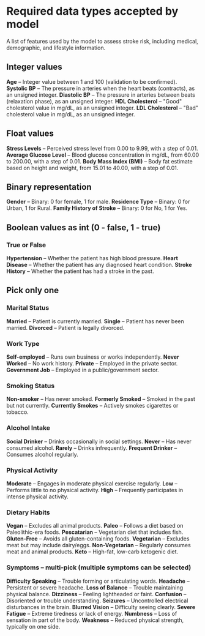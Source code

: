 # Required data types accepted by model

A list of features used by the model to assess stroke risk, including medical, demographic, and lifestyle information.

## Integer values

**Age** – Integer value between 1 and 100 (validation to be confirmed).
**Systolic BP** – The pressure in arteries when the heart beats (contracts), as an unsigned integer.
**Diastolic BP** – The pressure in arteries between beats (relaxation phase), as an unsigned integer.
**HDL Cholesterol** – "Good" cholesterol value in mg/dL, as an unsigned integer.
**LDL Cholesterol** – "Bad" cholesterol value in mg/dL, as an unsigned integer.

## Float values

**Stress Levels** – Perceived stress level from 0.00 to 9.99, with a step of 0.01.
**Average Glucose Level** – Blood glucose concentration in mg/dL, from 60.00 to 200.00, with a step of 0.01.
**Body Mass Index (BMI)** – Body fat estimate based on height and weight, from 15.01 to 40.00, with a step of 0.01.

## Binary representation

**Gender** – Binary: 0 for female, 1 for male.
**Residence Type** – Binary: 0 for Urban, 1 for Rural.
**Family History of Stroke** – Binary: 0 for No, 1 for Yes.

## Boolean values as int (0 - false, 1 - true)

### True or False

**Hypertension** – Whether the patient has high blood pressure.
**Heart Disease** – Whether the patient has any diagnosed heart condition.
**Stroke History** – Whether the patient has had a stroke in the past.

## Pick only one

### Marital Status

**Married** – Patient is currently married.
**Single** – Patient has never been married.
**Divorced** – Patient is legally divorced.

### Work Type

**Self-employed** – Runs own business or works independently.
**Never Worked** – No work history.
**Private** – Employed in the private sector.
**Government Job** – Employed in a public/government sector.

### Smoking Status

**Non-smoker** – Has never smoked.
**Formerly Smoked** – Smoked in the past but not currently.
**Currently Smokes** – Actively smokes cigarettes or tobacco.

### Alcohol Intake

**Social Drinker** – Drinks occasionally in social settings.
**Never** – Has never consumed alcohol.
**Rarely** – Drinks infrequently.
**Frequent Drinker** – Consumes alcohol regularly.

### Physical Activity

**Moderate** – Engages in moderate physical exercise regularly.
**Low** – Performs little to no physical activity.
**High** – Frequently participates in intense physical activity.

### Dietary Habits

**Vegan** – Excludes all animal products.
**Paleo** – Follows a diet based on Paleolithic-era foods.
**Pescatarian** – Vegetarian diet that includes fish.
**Gluten-Free** – Avoids all gluten-containing foods.
**Vegetarian** – Excludes meat but may include dairy/eggs.
**Non-Vegetarian** – Regularly consumes meat and animal products.
**Keto** – High-fat, low-carb ketogenic diet.

### Symptoms – multi-pick (multiple symptoms can be selected)

**Difficulty Speaking** – Trouble forming or articulating words.
**Headache** – Persistent or severe headache.
**Loss of Balance** – Trouble maintaining physical balance.
**Dizziness** – Feeling lightheaded or faint.
**Confusion** – Disoriented or trouble understanding.
**Seizures** – Uncontrolled electrical disturbances in the brain.
**Blurred Vision** – Difficulty seeing clearly.
**Severe Fatigue** – Extreme tiredness or lack of energy.
**Numbness** – Loss of sensation in part of the body.
**Weakness** – Reduced physical strength, typically on one side.
